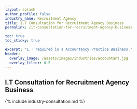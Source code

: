 ```yaml
---
layout: splash 
author_profile: false 
industry_name: Recruitment Agency
title: I.T Consultation for Recruitment Agency Business
permalink: /it-consultation-for-recruitment-agency-business

toc: true
toc_sticky: true

excerpt: "I.T required in a Accountancy Practice Business."
header:
  overlay_image: /assets/images/industries/accountant.jpg
  overlay_filter: 0.5 
---
```


## I.T Consultation for Recruitment Agency Business

{% include industry-consultation.md %}
